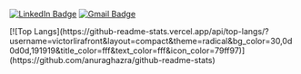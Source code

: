 [![LinkedIn Badge](https://img.shields.io/badge/-LinkedIn-0A66C2?style=flat-square&logo=LinkedIn&logoColor=white)](https://www.linkedin.com/in/victor-lira-front-end/)
[![Gmail Badge](https://img.shields.io/badge/-victorliracorporativo@gmail.com-ea4336?style=flat-square&logo=Gmail&logoColor=white&link=mailto:victorliracorporativo@gmail.com)](mailto:victorliracorporativo@gmail.com)

<div align="start" style="margin-bottom: 20px; ">
  [![Top Langs](https://github-readme-stats.vercel.app/api/top-langs/?username=victorlirafront&layout=compact&theme=radical&bg_color=30,0d0d0d,191919&title_color=fff&text_color=fff&icon_color=79ff97)](https://github.com/anuraghazra/github-readme-stats)
</div>
